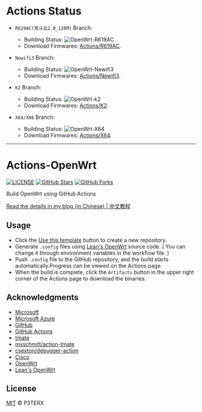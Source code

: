# Actions Status

- `R619AC(竞斗云2.0_128M)` Branch:
  - Building Status: ![OpenWrt-R619AC](https://github.com/RealKiro/Actions-OpenWrt/workflows/OpenWrt-R619AC/badge.svg?branch=master)
  - Download Firmwares: [Actions/R619AC](https://github.com/RealKiro/Actions-OpenWrt/actions?query=is%3Asuccess+branch%3Amaster).

- `Newifi3` Branch:
  - Building Status: ![OpenWrt-Newifi3](https://github.com/RealKiro/Actions-OpenWrt/workflows/OpenWrt-Newifi3/badge.svg?branch=newifi3)
  - Download Firmwares: [Actions/Newifi3](https://github.com/RealKiro/Actions-OpenWrt/actions?query=is%3Asuccess+branch%3Anewifi3).

- `K2` Branch:
  - Building Status: ![OpenWrt-k2](https://github.com/RealKiro/Actions-OpenWrt/workflows/OpenWrt-k2/badge.svg?branch=k2)
  - Download Firmwares: [Actions/K2](https://github.com/RealKiro/Actions-OpenWrt/actions?query=is%3Asuccess+branch%3Ak2).

- `X64/X86` Branch:
  - Building Status: ![OpenWrt-X64](https://github.com/RealKiro/Actions-OpenWrt/workflows/OpenWrt-X64/badge.svg?branch=x86_64)
  - Download Firmwares: [Actions/X64](https://github.com/RealKiro/Actions-OpenWrt/actions?query=is%3Asuccess+branch%3Ax86_64).

---

# Actions-OpenWrt

[![LICENSE](https://img.shields.io/github/license/mashape/apistatus.svg?style=flat-square&label=LICENSE)](https://github.com/P3TERX/Actions-OpenWrt/blob/master/LICENSE)
[![GitHub Stars](https://img.shields.io/github/stars/P3TERX/Actions-OpenWrt.svg?style=flat-square&label=Stars&logo=github)](https://github.com/P3TERX/Actions-OpenWrt/stargazers)
[![GitHub Forks](https://img.shields.io/github/forks/P3TERX/Actions-OpenWrt.svg?style=flat-square&label=Forks&logo=github)](https://github.com/P3TERX/Actions-OpenWrt/fork)

Build OpenWrt using GitHub Actions

[Read the details in my blog (in Chinese) | 中文教程](https://p3terx.com/archives/build-openwrt-with-github-actions.html)

## Usage

- Click the [Use this template](https://github.com/P3TERX/Actions-OpenWrt/generate) button to create a new repository.
- Generate `.config` files using [Lean's OpenWrt](https://github.com/coolsnowwolf/lede) source code. ( You can change it through environment variables in the workflow file. )
- Push `.config` file to the GitHub repository, and the build starts automatically.Progress can be viewed on the Actions page.
- When the build is complete, click the `Artifacts` button in the upper right corner of the Actions page to download the binaries.

## Acknowledgments

- [Microsoft](https://www.microsoft.com)
- [Microsoft Azure](https://azure.microsoft.com)
- [GitHub](https://github.com)
- [GitHub Actions](https://github.com/features/actions)
- [tmate](https://github.com/tmate-io/tmate)
- [mxschmitt/action-tmate](https://github.com/mxschmitt/action-tmate)
- [csexton/debugger-action](https://github.com/csexton/debugger-action)
- [Cisco](https://www.cisco.com/)
- [OpenWrt](https://github.com/openwrt/openwrt)
- [Lean's OpenWrt](https://github.com/coolsnowwolf/lede)

## License

[MIT](https://github.com/P3TERX/Actions-OpenWrt/blob/master/LICENSE) © P3TERX
